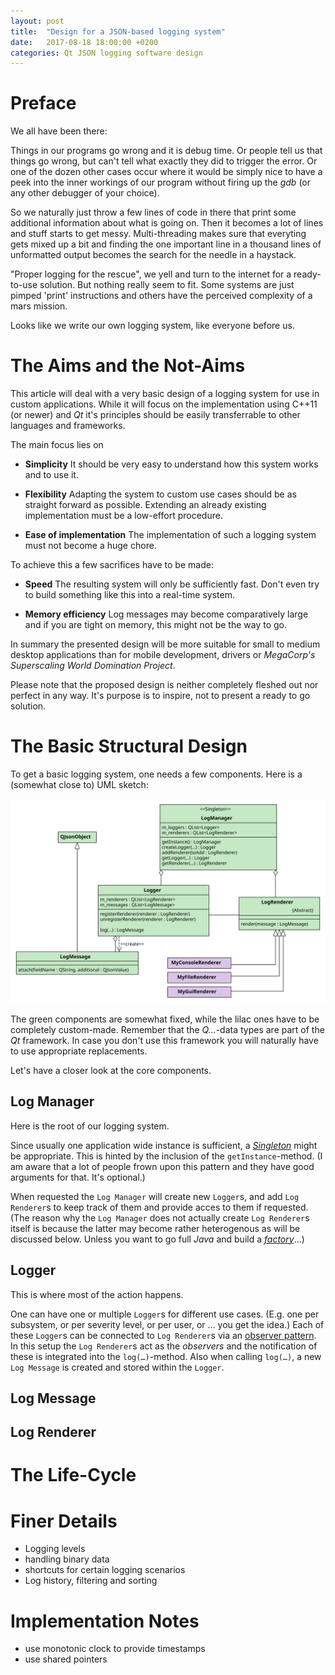 ```yaml
---
layout: post
title:  "Design for a JSON-based logging system"
date:   2017-08-18 18:00:00 +0200
categories: Qt JSON logging software design
---
```


# Preface

We all have been there: 

Things in our programs go wrong and it is debug time.
Or people tell us that things go wrong, but can't tell what exactly they did to trigger the error.
Or one of the dozen other cases occur where it would be simply nice to have a peek into the inner workings of our program without firing up the _gdb_ (or any other debugger of your choice).

So we naturally just throw a few lines of code in there that print some additional information about what is going on.
Then it becomes a lot of lines and stuff starts to get messy.
Multi-threading makes sure that everyting gets mixed up a bit and finding the one important line in a thousand lines of unformatted output becomes the search for the needle in a haystack.

"Proper logging for the rescue", we yell and turn to the internet for a ready-to-use solution.
But nothing really seem to fit. Some systems are just pimped 'print' instructions and others have the perceived complexity of a mars mission.

Looks like we write our own logging system, like everyone before us. 

# The Aims and the Not-Aims

This article will deal with a very basic design of a logging system for use in custom applications.
While it will focus on the implementation using C++11 (or newer) and _Qt_ it's principles should be easily transferrable to other languages and frameworks.

The main focus lies on
* __Simplicity__
  It should be very easy to understand how this system works and to use it.

* __Flexibility__
  Adapting the system to custom use cases should be as straight forward as possible.
  Extending an already existing implementation must be a low-effort procedure.

* __Ease of implementation__
  The implementation of such a logging system must not become a huge chore.

To achieve this a few sacrifices have to be made:

* __Speed__
  The resulting system will only be sufficiently fast. 
  Don't even try to build something like this into a real-time system.

* __Memory efficiency__
  Log messages may become comparatively large and if you are tight on memory, this might not be the way to go.

In summary the presented design will be more suitable for small to medium desktop applications than for mobile development, drivers or _MegaCorp's Superscaling World Domination Project_.

Please note that the proposed design is neither completely fleshed out nor perfect in any way.
It's purpose is to inspire, not to present a ready to go solution.

# The Basic Structural Design

To get a basic logging system, one needs a few components.
Here is a (somewhat close to) UML sketch:

![A sketch of the logging system](/images/LogSystem_UML.svg)

The green components are somewhat fixed, while the lilac ones have to be completely custom-made.
Remember that the _Q…_-data types are part of the _Qt_ framework.
In case you don't use this framework you will naturally have to use appropriate replacements. 

Let's have a closer look at the core components.

## Log Manager

Here is the root of our logging system.

Since usually one application wide instance is sufficient, a [_Singleton_](https://en.wikipedia.org/wiki/Singleton_pattern) might be appropriate. 
This is hinted by the inclusion of the `getInstance`-method.
  (I am aware that a lot of people frown upon this pattern and they have good arguments for that. It's optional.)

When requested the `Log Manager` will create new `Logger`s, and add `Log Renderer`s to keep track of them and provide acces to them if requested.
  (The reason why the `Log Manager` does not actually create `Log Renderer`s itself is because the latter may become rather heterogenous as will be discussed below. Unless you want to go full _Java_ and build a [_factory_](https://en.wikipedia.org/wiki/Factory_method_pattern)…)

## Logger

This is where most of the action happens.

One can have one or multiple `Logger`s for different use cases. 
(E.g. one per subsystem, or per severity level, or per user, or … you get the idea.)
Each of these `Logger`s can be connected to `Log Renderer`s via an [observer pattern](https://en.wikipedia.org/wiki/Observer_pattern).
In this setup the `Log Renderer`s act as the _observers_ and the notification of these is integrated into the `log(…)`-method.
Also when calling `log(…)`, a new `Log Message` is created and stored within the `Logger`.

## Log Message

## Log Renderer

# The Life-Cycle

# Finer Details

* Logging levels
* handling binary data
* shortcuts for certain logging scenarios
* Log history, filtering and sorting

# Implementation Notes

* use monotonic clock to provide timestamps
* use shared pointers



